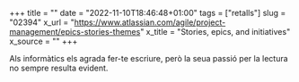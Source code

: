 +++
title = ""
date = "2022-11-10T18:46:48+01:00"
tags = ["retalls"]
slug = "02394"
x_url = "https://www.atlassian.com/agile/project-management/epics-stories-themes"
x_title = "Stories, epics, and initiatives"
x_source = ""
+++


Als informàtics els agrada fer-te escriure, però la seua passió per la lectura no sempre resulta evident.
